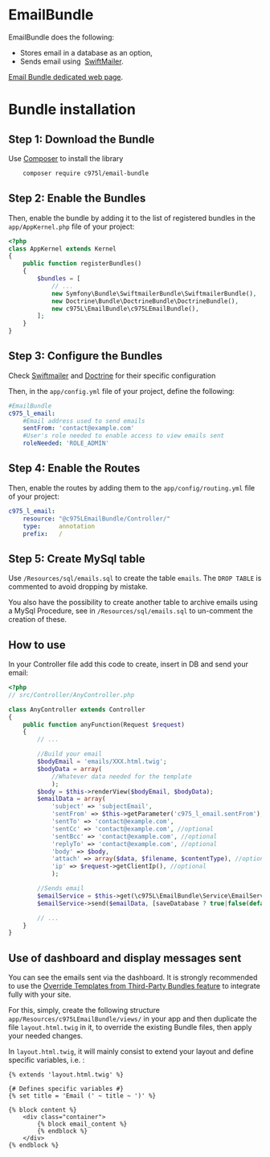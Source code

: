 EmailBundle
===========

EmailBundle does the following:

- Stores email in a database as an option,
- Sends email using  [SwiftMailer](https://github.com/symfony/swiftmailer-bundle).

[Email Bundle dedicated web page](https://975l.com/en/pages/email-bundle).

Bundle installation
===================

Step 1: Download the Bundle
---------------------------
Use [Composer](https://getcomposer.org) to install the library
```bash
    composer require c975l/email-bundle
```

Step 2: Enable the Bundles
--------------------------
Then, enable the bundle by adding it to the list of registered bundles in the `app/AppKernel.php` file of your project:

```php
<?php
class AppKernel extends Kernel
{
    public function registerBundles()
    {
        $bundles = [
            // ...
            new Symfony\Bundle\SwiftmailerBundle\SwiftmailerBundle(),
            new Doctrine\Bundle\DoctrineBundle\DoctrineBundle(),
            new c975L\EmailBundle\c975LEmailBundle(),
        ];
    }
}
```

Step 3: Configure the Bundles
-----------------------------
Check [Swiftmailer](https://github.com/symfony/swiftmailer-bundle) and [Doctrine](https://github.com/doctrine/DoctrineBundle) for their specific configuration

Then, in the `app/config.yml` file of your project, define the following:

```yml
#EmailBundle
c975_l_email:
    #Email address used to send emails
    sentFrom: 'contact@example.com'
    #User's role needed to enable access to view emails sent
    roleNeeded: 'ROLE_ADMIN'
```

Step 4: Enable the Routes
-------------------------
Then, enable the routes by adding them to the `app/config/routing.yml` file of your project:

```yml
c975_l_email:
    resource: "@c975LEmailBundle/Controller/"
    type:     annotation
    prefix:   /
```

Step 5: Create MySql table
--------------------------
Use `/Resources/sql/emails.sql` to create the table `emails`. The `DROP TABLE` is commented to avoid dropping by mistake.

You also have the possibility to create another table to archive emails using a MySql Procedure, see in `/Resources/sql/emails.sql` to un-comment the creation of these.

How to use
----------
In your Controller file add this code to create, insert in DB and send your email:
```php
<?php
// src/Controller/AnyController.php

class AnyController extends Controller
{
    public function anyFunction(Request $request)
    {
        // ...

        //Build your email
        $bodyEmail = 'emails/XXX.html.twig';
        $bodyData = array(
            //Whatever data needed for the template
            );
        $body = $this->renderView($bodyEmail, $bodyData);
        $emailData = array(
            'subject' => 'subjectEmail',
            'sentFrom' => $this->getParameter('c975_l_email.sentFrom'),
            'sentTo' => 'contact@example.com',
            'sentCc' => 'contact@example.com', //optional
            'sentBcc' => 'contact@example.com', //optional
            'replyTo' => 'contact@example.com', //optional
            'body' => $body,
            'attach' => array($data, $filename, $contentType), //optional
            'ip' => $request->getClientIp(), //optional
            );

        //Sends email
        $emailService = $this->get(\c975L\EmailBundle\Service\EmailService::class);
        $emailService->send($emailData, [saveDatabase ? true|false(default)]);

        // ...
    }
}
```

Use of dashboard and display messages sent
------------------------------------------
You can see the emails sent via the dashboard.
It is strongly recommended to use the [Override Templates from Third-Party Bundles feature](http://symfony.com/doc/current/templating/overriding.html) to integrate fully with your site.

For this, simply, create the following structure `app/Resources/c975LEmailBundle/views/` in your app and then duplicate the file `layout.html.twig` in it, to override the existing Bundle files, then apply your needed changes.

In `layout.html.twig`, it will mainly consist to extend your layout and define specific variables, i.e. :
```twig
{% extends 'layout.html.twig' %}

{# Defines specific variables #}
{% set title = 'Email (' ~ title ~ ')' %}

{% block content %}
    <div class="container">
        {% block email_content %}
        {% endblock %}
    </div>
{% endblock %}